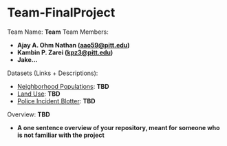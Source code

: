 # Team-FinalProject

Team Name: **Team**
Team Members:
- **Ajay A. Ohm Nathan (aao59@pitt.edu)**
- **Kambin P. Zarei (kpz3@pitt.edu)**
- **Jake...**

Datasets (Links + Descriptions):
- [Neighborhood Populations](https://data.wprdc.org/dataset/pittsburgh-american-community-survey-2015-miscellaneous-data/resource/82f29015-6905-4b1c-8300-afe9bb2231b3): **TBD**
- [Land Use](https://data.wprdc.org/dataset/pgh/resource/3738b143-57f8-4b66-a130-fc5357a0ff4e): **TBD**
- [Police Incident Blotter](https://data.wprdc.org/dataset/uniform-crime-reporting-data): **TBD**

Overview: **TBD**
- **A one sentence overview of your repository, meant for someone who is not familiar with the project**
